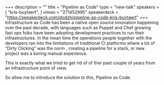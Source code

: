 +++
description = ""
title = "Pipeline as Code"
type = "new-talk"
speakers = [
        "kris-buytaert",
]
vimeo = "271452995"
speakerdeck = "https://speakerdeck.com/dodzh/pipeline-as-code-kris-buytaert"
+++
Infrastructure as Code has been a native open source innovation happening over the past
decade, with languages such as Puppet and Chef growing fast ops folks have been adopting
development practices to run their infrastructures. In the mean time the operations people
together with the developers ran into the limitations of traditional CI platforms where a
lot of “Dirty Clicking” was the norm , creating a pipeline for a stack, or new project was
a boring manual experience.

This is exactly what we tried to get rid of of ther past couple of years from an
infrastructure point of view.

So allow me to introduce the solution to this, Pipeline as Code.